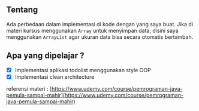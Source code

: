 ## Tentang

Ada perbedaan dalam implementasi di kode dengan yang saya buat. Jika di materi kursus menggunakan `Array` untuk menyimpan data, disini saya menggunakan `ArrayList` agar ukuran data bisa secara otomatis bertambah.

## Apa yang dipelajar ?

- [x] Implementasi aplikasi todolist menggunakan style OOP
- [x] Implementasi clean architecture 

referensi materi :
[https://www.udemy.com/course/pemrograman-java-pemula-sampai-mahir](https://www.udemy.com/course/pemrograman-java-pemula-sampai-mahir)